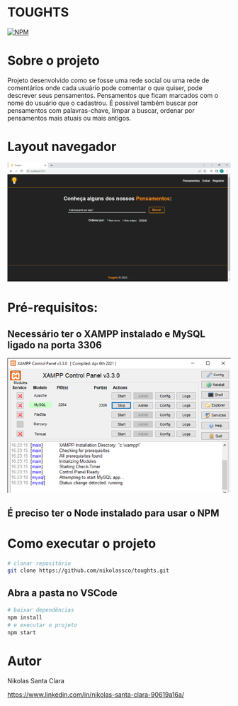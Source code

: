 # TOUGHTS
[![NPM](https://img.shields.io/npm/l/react)](https://github.com/nikolassco/toughts/commit/8d6b039cc0e5780836f1f63a320f7c0aec8919e6) 

# Sobre o projeto

Projeto desenvolvido como se fosse uma rede social ou uma rede de comentários onde cada usuário pode comentar o que quiser, pode descrever seus pensamentos. Pensamentos que ficam marcados com o nome do usuário que o cadastrou. É possível também buscar por pensamentos com palavras-chave, limpar a buscar, ordenar por pensamentos mais atuais ou mais antigos.


# Layout navegador
![Projeto](https://github.com/nikolassco/asset/blob/main/Toughts%20-%20Google%20Chrome%2010_03_2022%2017_26_39.png) 

# Pré-requisitos: 

## Necessário ter o XAMPP instalado e MySQL ligado na porta 3306
![Xampp](https://github.com/nikolassco/asset/blob/main/XAMPP%20Control%20Panel%20v3.3.0%20%20%20%5B%20Compiled_%20Apr%206th%202021%20%5D%2010_03_2022%2016_23_25.png) 

## É preciso ter o Node instalado para usar o NPM

# Como executar o projeto

```bash
# clonar repositório
git clone https://github.com/nikolassco/toughts.git
```

## Abra a pasta no VSCode

```bash
# baixar dependências
npm install
# e executar o projeto
npm start
```

# Autor

Nikolas Santa Clara

https://www.linkedin.com/in/nikolas-santa-clara-90619a16a/

